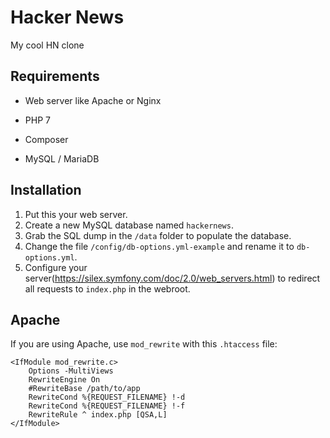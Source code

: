 # Hacker News

My cool HN clone


## Requirements

* Web server like Apache or Nginx

* PHP 7

* Composer

* MySQL / MariaDB

  

## Installation

1. Put this your web server.
2. Create a new MySQL database named `hackernews`.
3. Grab the SQL dump in the `/data` folder to populate the database.
4. Change the file `/config/db-options.yml-example` and rename it to `db-options.yml`.
5. Configure your server(https://silex.symfony.com/doc/2.0/web_servers.html) to redirect all requests to `index.php` in the webroot.



## Apache

If you are using Apache, use `mod_rewrite` with this `.htaccess` file:

```
<IfModule mod_rewrite.c>
    Options -MultiViews
    RewriteEngine On
    #RewriteBase /path/to/app
    RewriteCond %{REQUEST_FILENAME} !-d
    RewriteCond %{REQUEST_FILENAME} !-f
    RewriteRule ^ index.php [QSA,L]
</IfModule>
```